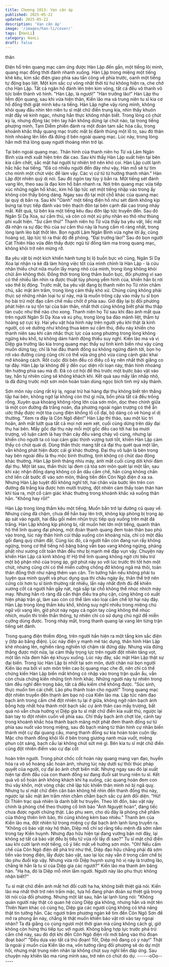 ```yaml
---
title: Chương 1013: Vạn cân áp
published: 2025-05-22
updated: 2025-05-22
description: 'Vạn cân áp'
image: '/images/han-li/cover/'
tags: [HanLi]
category: HanLi
draft: false
---
```


thân

Điện hồ trên quang mạc cảm ứng được Hàn Lập đến gần, một
tiếng lôi minh, quang mạc đồng thời đánh nhanh xuống.
Hàn Lập trong miệng một tiếng khẽ kêu, kim sắc điện giao phía
sau tấn công về phía trước, oanh một tiếng tự động bạo liệt.
Một kim sắc cự võng nhất thời từ hư không hiện ra, che chở cho
Hàn Lập.
Tất cả ngân hồ đánh lên trên kim võng, tất cả đều vô thanh vô tức
biến thành vô hình.
"Hàn Lập, là ngươi!"
"Hàn trưởng lão!"
Hàn Lập thu liễm độn quang, sau khi vừa hiện thân, Kiền lão ma
và trung niên tu sĩ kia cơ hồ đồng thời giật mình kêu ra tiếng.
Hàn Lập nghe vậy rùng mình, không khỏi quay đầu nhìn tên niên
tu sĩ mặt chữ điền trung kia, nhìn thấy khuôn mặt đầy vẻ kinh
ngạc, nhưng hắn thực không nhận biết.
Trong lòng có chút kỳ lạ, nhưng động tác trên tay hắn không dừng
lại chút nào, tại trong tiếng phượng minh, Tam Diễm phiến đánh
ra một đoàn tam sắc hỏa cầu, trong khoảnh khắc thấy quang mạc
trước mắt bị đánh thủng một lỗ to, sau đó thân hình nhoáng lên
liền đã đứng ở bên ngoài quang mạc.
Lúc này, trong lòng hắn mới thả lỏng quay người thoáng nhìn trở
lại.

Tại bên ngoài quang mạc. Thân hình của thanh niên họ Từ và
Lâm Ngân Bình vừa mới xuất hiện trên đài cao. Sau khi thấy Hàn
Lập xuất hiện tại bên kia cấm chết, sắc mặt hai người tự nhiên trở
nên khó coi.
Hàn Lập cười lạnh hắc hắc hai tiếng.
"Đã có nhiều người đến đây như vậy, Hàn mỗ sẽ tự tìm cho mình
một chút việc để làm vậy. Các vị cứ từ từ hưởng thanh nhàn."
Hàn Lập đột nhiên quỷ dị nói. Sau đó ngón tay tùy ý bắn ra. Một
tiếng sét đánh vang lên, theo sau là đạo kim hồ bắn nhanh ra.
Nơi trên quang mạc vừa tiếp xúc những ngân hồ khác, kim hồ lập
tức xẹt một tiếng nhập vào trong ấy không còn thấy bóng dáng.
Ngay sau đó tại một chỗ khác của quang mạc lại quỷ dị bắn ra.
Sau khi "Oành" một tiếng điện hồ như sét đánh không kịp bưng
tai trực tiếp đánh vào trên thạch đôn tại bên cạnh đài cao trong
nháy mắt.
Kết quả, từ bên kia một tiếng kêu đau đớn lập tức truyền đến.
Sau đó Ngân Sí Dạ Xoa, sư cầm thú, và còn có một xú phụ nhân
eo thô như thùng phi xuất hiện.
"Sư cầm thú!"
Thanh niên họ Từ vừa thấy ba yêu vật, liếc mắt đã nhận ra sự
đặc thù của sư cầm thú này là hung cầm rõ ràng nhất, trong lòng
lạnh lẽo bật thốt lên.
Bọn người Lâm Ngân Bình vừa nghe lời ấy, cũng hoảng sợ, lập
tức tỏ ra thái độ đề phòng.
"Đại trưởng lão!"
Sau đó bọn người Cát Thiên Hào vừa đến thấy được ngũ tử đồng
tâm ma trong quang mạc, không khỏi trở nên mừng rỡ.

Ba yêu vật bị một kích khiến hành tung bị lộ buồn bực vô cùng,
Ngân Sí Dạ Xoa lại nhận ra kẻ đã làm hỏng việc tốt của mình
chính là Hàn Lập - là cừu nhân thiếu chút nữa muốn lấy mạng
nhỏ của mình, trong lòng không khỏi chửi ầm không thôi. Đồng
thời trong lòng thầm buồn bực, đối phương vì sao có thể nhiều
lần nhìn ra được thuật tùy phong yểm hình của, khiến hắn bị rơi
vào thế bị động.
Trước mắt, ba yêu vật đang bị thanh niên họ Từ nhìn chăm chú,
sắc mặt âm trầm, trong lòng cảm thấy khó xử.
Chúng cũng không phải thực sợ những nhân loại tu sĩ này, mà là
muốn trông cậy vào mấy tu sĩ bọn họ bài trừ một đạo cấm chế
mấu chốt ở phía sau. Giờ đây lại bị đối phương phát hiện ra sự
tồn tại của bản thân, nhất thời cũng không biết phải thu thập tàn
cuộc như thế nào cho xong.
Thanh niên họ Từ sau khi đảo ánh mắt qua trên người Ngân Sí
Dạ Xoa và xú phụ, trong lòng ba đào mãnh liệt, thầm tự hoảng sợ
cực kỳ.
Hai yêu vật hóa hình này trên người yêu khí thật là kinh người, có
vẻ dường như không thua kém sư cầm thú, điều này khiến cho
thanh niên sau khi cân nhắc thực lực của song phương trong lòng
không ngừng kêu khổ, tự không dám hành động thiếu suy nghĩ.
Kiền lão ma và vị Diệp gia trưởng lão kia trong quang mạc thấy
sự tình kinh biến như vậy cũng muốn dừng tay, chỉ là hai đầu
thanh đồng sư không ngừng đánh tới, bọn họ rơi vào đường cùng
cũng chỉ có thể vừa ứng phó vừa cùng cảnh giác khai mở khoảng
cách.
Rốt cuộc đôi bên đều có điều cố kỵ nên nhất thời giằng co tại đây.
Hàn Lập lại không để ý đến cục diện rối loạn này, thân hình
nhoáng lên hướng phía sau mà đi. Đã có cơ hội để thủ trước một
bước bảo vật vào tay, hắn tự nhiên cũng sẽ không khách khí.
Kết quả sau mấy lần nhấp nhô, là đã đứng trước một sơn môn
hoàn toàn dùng ngọc bích tinh mỹ xây thành.

Sơn môn này cũng rất kỳ lạ, ngoại trừ hai hàng đại thụ không biết
tên thẳng tắp hai bên, không ngờ lại không còn thứ gì nữa, bốn
phía tất cả đều trống rỗng.
Xuyên qua khoảng không rộng lớn của sơn môn, dọc theo chính
giữa là một con đường đá trắng noãn, địa phương ngoài ngàn
trượng có thể ẩn ước thấy được một tòa cung điện khổng lồ cổ
đại, bộ dáng có vẻ hùng vĩ dị thường.
"Xem ra đây là Côn Ngô điện!"
Hàn Lập thì thào, sau một lúc trì hoãn, ánh mắt lướt qua tất cả
mọi nơi xem xét, cuối cùng dừng trên dãy đại thụ hai bên.
Mấy gốc đại thụ này mỗi một gốc đều cao tới hai ba mươi trượng,
vô luận cành lá hay thân cây đều vàng cháy vô cùng, nhưng lại
khiến cho người ta có loại cảm giác thịnh vượng tươi tốt, khiến
Hàn Lập cảm thấy có chút quái dị.
Dùng thần thức mang tất cả đại thụ quét qua một lần, vẫn không
phát hiện được cái gì khác thường. Đại thụ vô luận là bên trong
hay bên ngoài đều là thụ mộc bình thường, tịnh không có chút
dao động khác thường.
Hàn Lập bình thảng nhíu mày, ánh mắt cuối cùng dời khỏi đám
đại thụ.
Một lát sau, thần thức lại đem cả tòa sơn môn quét lại một lần,
sau khi xác nhận đồng dạng không có ẩn dấu cấm chế, hắn cũng
không chần chờ liền cất bước đi vào sơn môn, thẳng tiến đến
Côn Ngô điện ở xa xa.
Nhưng Hàn Lập tuyệt đối không nghĩ tới, hai chân vừa bước lên
trên con đường đá trắng kia được hơn mười trượng, đột nhiên
cảm thấy toàn thân hàn khí túa ra, một cổ cảm giác khác thường
trong khoảnh khắc xả xuống thân hắn.
"Không hay rồi!"

Hàn Lập trong lòng thầm kêu một tiếng,
Muốn bắn trở lại đường cũ quay về. Nhưng cũng đã chậm, chưa
để hắn bay lên trời, không kịp phòng bị trọng áp áp sát vào người,
hai đầu gối mềm nhũn trực tiếp quỳ xuống trên mặt đá trắng.
Hàn Lập không kịp phòng bị, rất muốn hét lớn một tiếng, quanh
thân hộ thể linh quang đại phóng, một đoàn thanh quang đem
toàn thân bao phủ vào trong, lúc này thân hình cúi thấp xuống còn
khoảng nửa, chỉ có một đầu gối đang quỳ chấm đất.
Cùng lúc đó, cả người hắn còn đang run rẩy không ngừng, trong
cơ thể tiếng nổ băng băng vẫn bạo vang không ngừng, phảng
phất như xương cốt toàn thân đều như bị mạnh mẽ đập vụn vậy.
Chuyện này khiến Hàn Lập cả kinh không ít!
Hộ thể linh quang không ngờ chỉ tiêu trừ một bộ phận nhỏ của
trọng áp, giờ phút này so với lúc trước thì tốt hơn một chút,
nhưng cũng chỉ có thể miễn cưỡng chống đỡ không ngã mà thôi,
toàn thân đồng thời như nặng thêm vạn cân.
Tin tưởng hắn nếu không phải tu luyện qua minh quyết và phục
dụng qua thi châu ngày ấy, thân thể trở nên cứng cỏi hơn tu sĩ
bình thường rất nhiều, lần này nhất định đủ để khiến xương cốt
cả người hắn gẫy nát, ngã sấp tại chỗ không thể nhúc nhích mảy
may.
Nhưng hắn rõ ràng đã cẩn thận điều tra phụ cận, cũng không có
xuất hiện pháp trận gì, làm sao còn có thể lâm vào loại cấm chế
lợi hại này đây.
Hàn Lập trong lòng thầm kêu khổ, không suy nghĩ nhiều trong
miệng chú ngữ vội vang lên, giờ phút này ngay cả ngón tay cũng
không thể nhúc nhích, muốn thi triển thần thông, tự nhiên chỉ có
sử dụng chú ngữ để miễn cưỡng dùng được.
Trong nháy mắt, trong thanh quang lại vang lên từng trận tiếng sét
đánh.

Trong quang điện thiểm động, trên người hắn hiện ra một tầng
kim sắc điện y (lớp áo bằng điện). Lúc này điện y mạnh mẽ tác
dụng, thân hình Hàn Lập khẽ nhoáng lên, nghiến răng nghiến lợi
chậm rãi đứng dậy.
Nhưng vừa đứng thẳng được một nửa, lại cảm thấy trọng lực trên
người đột nhiên tăng vọt, một lần nữa đem hắn ép khuỵu xuống.
Lúc này đây, sắc mặt Hàn Lập thật sự đại biến.
Trong lúc Hàn Lập bị nhốt tại sơn môn, dưới chân núi bọn người
Kiền lão ma bởi vì sơn môn trên cao bị quang mạc che đi, nên chỉ
có thể chứng kiến Hàn Lập biến mất không có nhập vào trong
trận quần ẩu, vẫn còn chưa chứng kiến những tình hình khác.
Những người này tự nhiên trong tâm đều nghĩ đến trọng bảo, tất
cả đều kiềm chế không được.
"Súc sinh, thực muốn tìm cái chết. Lão phu thành toàn cho
ngươi!"
Trong quang mạc đột nhiên truyền đến thanh âm bạo nộ của Kiền
lão ma.
Lập tức năm đạo bạch ảnh trong cấm chế đột nhiên tụ lại ở giữa,
không ngờ năm bạch ảnh bỗng hợp nhất hóa thành một bạch sắc
cự ảnh thân cao mấy trượng, bất quá nó vẫn chưa hướng vị Diệp
gia tu sĩ mặt chữ điền kia xuất thủ, ngược lại bàn tay to đột nhiên
cuốn về phía sau.
Chỉ thấy bạch ảnh chợt lóe, cánh tay trong khoảnh khắc hóa
thành bạch mãng một phát đem thanh đồng sư từ phía sau nuốt
vào trong miệng, sau đó bạch mãng từ thân hình cự nhân biến
thành một cự đại quang cầu, mang thanh đồng sư kia hoàn toàn
cuộn lấy.
Mặc cho thanh đồng khôi lỗi ở bên trong giương nanh múa vuốt,
miệng phun cột sáng, bạch cầu lại không chút sứt mẻ gì.
Bên kia tu sĩ mặt chữ điền cũng đột nhiên điểm vào cự đại cốt

hoàn trên người.
Trong phút chốc cốt hoàn này quang mang vạn đạo, huyễn hóa ra
vô số hoàng sắc hoàn ảnh, nhưng lúc này dưới sự thôi thúc pháp
quyết của người, cự đại ảo ảnh chợt biến mất. Nhưng ngay sau
đó lại xuất hiện tại đỉnh đầu của con thanh đồng sư đang đuổi sát
trung niên tu sĩ. Kết quả vô số hoàn ảnh không khách khí hạ
xuống, các quang hoàn đem con thú vây khốn, một vòng chặc
chẽ lập tức khiến thân mình nó bị ngã quỵ.
Nhưng tu sĩ mặt chữ điền căn bản không hề nhìn đến thanh đồng
thú này, ngược lại sắc mặt âm trầm nhìn chằm chằm bạch sắc cự
ảnh đối diện.
"Hừ! Di Thiên trạc quả nhiên là danh bất hư truyền. Theo lời đồn,
bảo vật này chính là phỏng chế theo thượng cổ linh bảo "Ánh
Nguyệt hoàn", đáng tiếc chưa được người chứng thật. Lão phu
xem, cho dù đây là phỏng chế phẩm của thông thiên linh bảo, thì
cũng không kém bao nhiêu." Thanh âm của Kiền lão ma, đột
nhiên từ trong miệng cự đại bạch ảnh lạnh lùng truyền ra.
"Không có bảo vật này hộ thân, Diệp mỗ chỉ sợ rằng tiểu mệnh đã
sớm nằm trong tay Kiền huynh. Nhưng đạo hữu hiện tại đang
vướng bận nơi đây, lại không sợ tất cả bảo vật đều bị tiểu tử vừa
rồi lấy đi sao?"
Tu sĩ mặt chữ điền sau khi cười lạnh một tiếng, cố ý liếc mắt về
hướng sơn môn.
"Oh! Nếu cấm chế của Côn Ngô điện dễ phá trừ như thế, Diệp
đạo hữu chẳng phải đã sớm tiến vào trong điện, lấy được bảo vật,
sao lại lúc này vẫn ở trong cấm chế bị lão phu đuổi kịp vậy.
Nhưng vừa rồi Diệp huynh xưng hô vị này là trưởng lão, chẳng lẻ
hắn là tu sĩ của Diệp gia các ngươi?"
Kiền lão ma thanh âm băng hàn.
"Ha ha, đó là Diệp mỗ nhìn lầm người. Người này lão phu thực
không nhận biết?"

Tu sĩ mặt chữ điền ánh mắt hơi đổi cười ha ha, không biết thiệt
giả nói.
Kiền lão ma nhất thời trở nên trầm mặc, tựa hồ đang phán đoán
sự thiệt giả trong lời nói của đối phương. Nhưng một lát sau, hắn
lại lạnh lùng nói:
"Không quản người này thật có quan hệ cùng Diệp gia không,
nhưng hắn và một tên Thiên Nam khác có cùng họ, Diệp gia các
ngươi cũng không có khả năng thật tin tưởng hắn. Các ngươi trăm
phương ngàn kế tìm đến Côn Ngô Sơn để mở ra phong ấn này,
chẳng lẽ thật muốn khiến bảo vật rơi vào tay ngoại nhân? Ta đã
giằng co cùng ngươi một thời gian mà cũng không cách gì, giờ
không còn hứng thú tiếp tục với ngươi. Không bằng hợp lực trước
phá trừ cấm chế này, sau đó đợi khi đến Côn Ngô điện rồi mới
bằng vào thủ đoạn đoạt bảo!"
"Đều dựa vào tất cả thủ đoạn! Tốt, Diệp mỗ đang có ý này!"
Thật là ngoài ý muốn của Kiền lão ma, vốn tưởng rằng đối
phương sẽ do dự một hồi, nhưng mặt trung niên nhân lại không
chút suy nghĩ liền đáp ứng.
Sau chuyện này khiến lão ma rùng mình sau, trở nên có chút do
dự.
------oOo------
